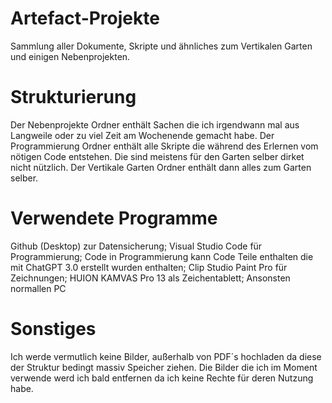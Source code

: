 # Artefact-Projekte
Sammlung aller Dokumente, Skripte und ähnliches zum Vertikalen Garten und einigen Nebenprojekten.
# Strukturierung
Der Nebenprojekte Ordner enthält Sachen die ich irgendwann mal aus Langweile oder zu viel Zeit am Wochenende gemacht habe. 
Der Programmierung Ordner enthält alle Skripte die während des Erlernen vom nötigen Code entstehen. Die sind meistens für den Garten selber dirket nicht nützlich.
Der Vertikale Garten Ordner enthält dann alles zum Garten selber.
# Verwendete Programme
Github (Desktop) zur Datensicherung; Visual Studio Code für Programmierung; Code in Programmierung kann Code Teile enthalten die mit ChatGPT 3.0 erstellt wurden enthalten; Clip Studio Paint Pro für Zeichnungen; HUION KAMVAS Pro 13 als Zeichentablett; Ansonsten normallen PC
# Sonstiges
Ich werde vermutlich keine Bilder, außerhalb von PDF´s hochladen da diese der Struktur bedingt massiv Speicher ziehen. Die Bilder die ich im Moment verwende werd ich bald entfernen da ich keine Rechte für deren Nutzung habe.